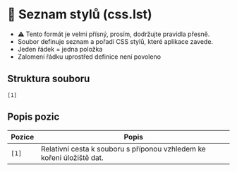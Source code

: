 # 📄 Seznam stylů (css.lst)

- ⚠️ Tento formát je velmi přísný, prosím, dodržujte pravidla přesně.
- Soubor definuje seznam a pořadí CSS stylů, které aplikace zavede.
- Jeden řádek = jedna položka
- Zalomení řádku uprostřed definice není povoleno

## Struktura souboru

```text
[1]
```

## Popis pozic

| Pozice | Popis |
|---|---|
| `[1]` | Relativní cesta k souboru s příponou vzhledem ke kořeni úložiště dat. |
